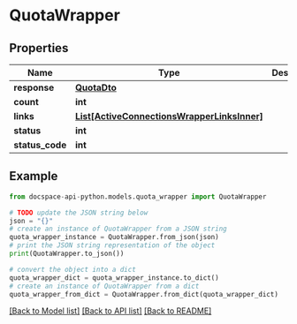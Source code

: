 # QuotaWrapper

## Properties

Name | Type | Description | Notes
------------ | ------------- | ------------- | -------------
**response** | [**QuotaDto**](QuotaDto.md) |  | [optional] 
**count** | **int** |  | [optional] 
**links** | [**List[ActiveConnectionsWrapperLinksInner]**](ActiveConnectionsWrapperLinksInner.md) |  | [optional] 
**status** | **int** |  | [optional] 
**status_code** | **int** |  | [optional] 

## Example

```python
from docspace-api-python.models.quota_wrapper import QuotaWrapper

# TODO update the JSON string below
json = "{}"
# create an instance of QuotaWrapper from a JSON string
quota_wrapper_instance = QuotaWrapper.from_json(json)
# print the JSON string representation of the object
print(QuotaWrapper.to_json())

# convert the object into a dict
quota_wrapper_dict = quota_wrapper_instance.to_dict()
# create an instance of QuotaWrapper from a dict
quota_wrapper_from_dict = QuotaWrapper.from_dict(quota_wrapper_dict)
```
[[Back to Model list]](../README.md#documentation-for-models) [[Back to API list]](../README.md#documentation-for-api-endpoints) [[Back to README]](../README.md)


